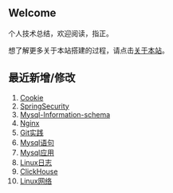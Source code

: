 ## Welcome

个人技术总结，欢迎阅读，指正。

想了解更多关于本站搭建的过程，请点击[关于本站](个人/关于本站.md)。

## 最近新增/修改
1. [Cookie](JavaWeb/Cookie.md)
2. [SpringSecurity](JavaEE/SpringBoot/SpringSecurity.md)
3. [Mysql-Information-schema](数据库/Mysql/Mysql-Information-schema.md)
4. [Nginx](工具/Nginx/Nginx.md)
5. [Git实践](工具/Git/Git实践.md)
6. [Mysql语句](数据库/Mysql/Mysql语句.md)
7. [Mysql应用](数据库/Mysql/Mysql应用.md)
8. [Linux日志](运维/Linux/Linux日志.md)
9. [ClickHouse](数据库/ClickHouse/ClickHouse.md)
10. [Linux网络](运维/Linux/Linux网络.md)

